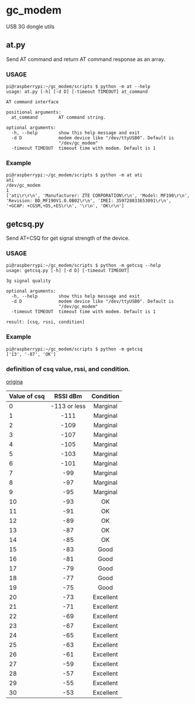 # gc_modem
USB 3G dongle utils

## at.py
Send AT command and return AT command response as an array.

### USAGE
```
pi@raspberrypi:~/gc_modem/scripts $ python -m at --help
usage: at.py [-h] [-d D] [-timeout TIMEOUT] at_command

AT command interface

positional arguments:
  at_command        AT command string.

optional arguments:
  -h, --help        show this help message and exit
  -d D              modem device like "/dev/ttyUSB0". Default is
                    "/dev/gc_modem"
  -timeout TIMEOUT  timeout time with modem. Default is 1
```

### Example
```
pi@raspberrypi:~/gc_modem/scripts $ python -m at ati
ati
/dev/gc_modem
1
['ati\r\r\n', 'Manufacturer: ZTE CORPORATION\r\n', 'Model: MF190\r\n', 'Revision: BD_MF190V1.0.0B02\r\n', 'IMEI: 359728033653091\r\n', '+GCAP: +CGSM,+DS,+ES\r\n', '\r\n', 'OK\r\n']
```

## getcsq.py 

Send AT+CSQ for get signal strength of the device.

### USAGE
```
pi@raspberrypi:~/gc_modem/scripts $ python -m getcsq --help
usage: getcsq.py [-h] [-d D] [-timeout TIMEOUT]

3g signal quality

optional arguments:
  -h, --help        show this help message and exit
  -d D              modem device like "/dev/ttyUSB0". Default is
                    "/dev/gc_modem"
  -timeout TIMEOUT  timeout time with modem. Default is 1

result: [csq, rssi, condition]
```
### Example
```
pi@raspberrypi:~/gc_modem/scripts $ python -m getcsq
['13', '-87', 'OK']
```

### definition of csq value, rssi, and condition.
[origina](http://m2msupport.net/m2msupport/atcsq-signal-quality/)

| Value of csq | RSSI dBm | Condition |
|:---|:---:|:---:|
|0	|-113 or less	|Marginal|
|1	|-111	|Marginal|
|2	|-109	|Marginal|
|3	|-107	|Marginal|
|4	|-105	|Marginal|
|5	|-103	|Marginal|
|6	|-101	|Marginal|
|7	|-99	|Marginal|
|8	|-97	|Marginal|
|9	|-95	|Marginal|
|10	|-93	|OK|
|11	|-91	|OK|
|12	|-89	|OK|
|13	|-87	|OK|
|14	|-85	|OK|
|15	|-83	|Good|
|16	|-81	|Good|
|17	|-79	|Good|
|18	|-77	|Good|
|19	|-75	|Good|
|20	|-73	|Excellent|
|21	|-71	|Excellent|
|22	|-69	|Excellent|
|23	|-67	|Excellent|
|24	|-65	|Excellent|
|25	|-63	|Excellent|
|26	|-61	|Excellent|
|27	|-59	|Excellent|
|28	|-57	|Excellent|
|29	|-55	|Excellent|
|30	|-53	|Excellent|
